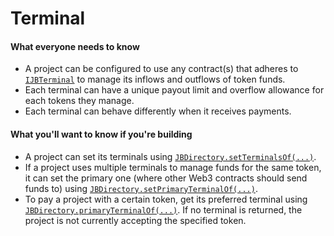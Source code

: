 # Terminal

#### What everyone needs to know

* A project can be configured to use any contract(s) that adheres to [`IJBTerminal`](/docs/v4/api/core/interfaces/IJBTerminal.md) to manage its inflows and outflows of token funds.
* Each terminal can have a unique payout limit and overflow allowance for each tokens they manage.
* Each terminal can behave differently when it receives payments.

#### What you'll want to know if you're building

* A project can set its terminals using [`JBDirectory.setTerminalsOf(...)`](/docs/v4/api/core/JBDirectory.md#setterminalsof).
* If a project uses multiple terminals to manage funds for the same token, it can set the primary one (where other Web3 contracts should send funds to) using [`JBDirectory.setPrimaryTerminalOf(...)`](/docs/v4/api/core/JBDirectory.md#setprimaryterminalof).
* To pay a project with a certain token, get its preferred terminal using [`JBDirectory.primaryTerminalOf(...)`](/docs/v4/api/core/JBDirectory.md#primaryterminalof). If no terminal is returned, the project is not currently accepting the specified token.


